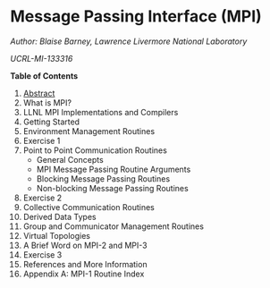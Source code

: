 # Message Passing Interface (MPI)

*Author: Blaise Barney, Lawrence Livermore National Laboratory*

*UCRL-MI-133316*

**Table of Contents**

1. [Abstract](MPI_abstract.md)
2. What is MPI?
3. LLNL MPI Implementations and Compilers
4. Getting Started
5. Environment Management Routines
6. Exercise 1
7. Point to Point Communication Routines
    * General Concepts
    * MPI Message Passing Routine Arguments
    * Blocking Message Passing Routines
    * Non-blocking Message Passing Routines
8. Exercise 2
9. Collective Communication Routines
10. Derived Data Types
11. Group and Communicator Management Routines
12. Virtual Topologies
13. A Brief Word on MPI-2 and MPI-3
14. Exercise 3
15. References and More Information
16. Appendix A: MPI-1 Routine Index
